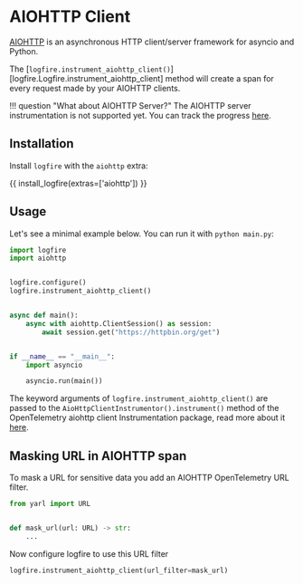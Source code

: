 # AIOHTTP Client

[AIOHTTP][aiohttp] is an asynchronous HTTP client/server framework for asyncio and Python.

The [`logfire.instrument_aiohttp_client()`][logfire.Logfire.instrument_aiohttp_client] method will create a span for every request made by your AIOHTTP clients.

!!! question "What about AIOHTTP Server?"
    The AIOHTTP server instrumentation is not supported yet. You can track the progress [here][aiohttp-server].

## Installation

Install `logfire` with the `aiohttp` extra:

{{ install_logfire(extras=['aiohttp']) }}

## Usage

Let's see a minimal example below. You can run it with `python main.py`:

```py title="main.py"
import logfire
import aiohttp


logfire.configure()
logfire.instrument_aiohttp_client()


async def main():
    async with aiohttp.ClientSession() as session:
        await session.get("https://httpbin.org/get")


if __name__ == "__main__":
    import asyncio

    asyncio.run(main())
```

The keyword arguments of `logfire.instrument_aiohttp_client()` are passed to the `AioHttpClientInstrumentor().instrument()` method of the OpenTelemetry aiohttp client Instrumentation package, read more about it [here][opentelemetry-aiohttp].

## Masking URL in AIOHTTP span
To mask a URL for sensitive data you add an AIOHTTP OpenTelemetry URL filter.

```python
from yarl import URL


def mask_url(url: URL) -> str:
    ...

```

Now configure logfire to use this URL filter
```python
logfire.instrument_aiohttp_client(url_filter=mask_url)
```

[aiohttp]: https://docs.aiohttp.org/en/stable/
[aiohttp-server]: https://github.com/open-telemetry/opentelemetry-python-contrib/issues/501
[opentelemetry-aiohttp]: https://opentelemetry-python-contrib.readthedocs.io/en/latest/instrumentation/aiohttp_client/aiohttp_client.html
